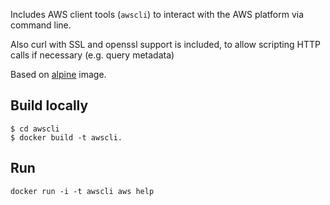 Includes AWS client tools (`awscli`) to interact with the AWS platform via
command line.

Also curl with SSL and openssl support is included, to allow scripting HTTP
calls if necessary (e.g. query metadata)

Based on [alpine](https://hub.docker.com/_/alpine/) image.

## Build locally

```
$ cd awscli
$ docker build -t awscli.
```

## Run

```
docker run -i -t awscli aws help
```
